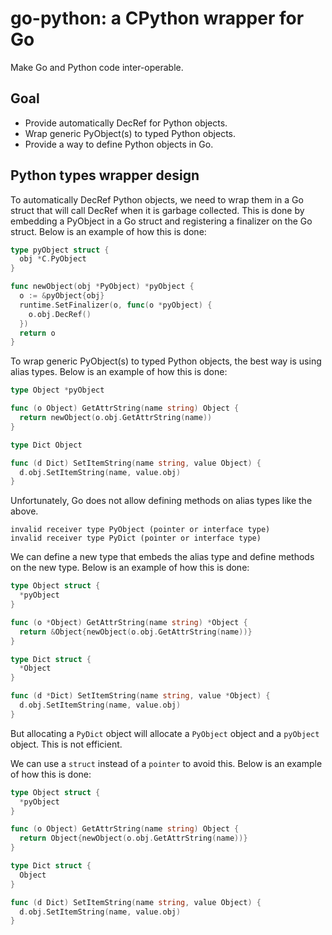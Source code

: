 # go-python: a CPython wrapper for Go

Make Go and Python code inter-operable.

## Goal

- Provide automatically DecRef for Python objects.
- Wrap generic PyObject(s) to typed Python objects.
- Provide a way to define Python objects in Go.

## Python types wrapper design

To automatically DecRef Python objects, we need to wrap them in a Go struct that will call DecRef when it is garbage collected. This is done by embedding a PyObject in a Go struct and registering a finalizer on the Go struct. Below is an example of how this is done:

```go
type pyObject struct {
  obj *C.PyObject
}

func newObject(obj *PyObject) *pyObject {
  o := &pyObject{obj}
  runtime.SetFinalizer(o, func(o *pyObject) {
    o.obj.DecRef()
  })
  return o
}
```

To wrap generic PyObject(s) to typed Python objects, the best way is using alias types. Below is an example of how this is done:

```go
type Object *pyObject

func (o Object) GetAttrString(name string) Object {
  return newObject(o.obj.GetAttrString(name))
}

type Dict Object

func (d Dict) SetItemString(name string, value Object) {
  d.obj.SetItemString(name, value.obj)
}
```

Unfortunately, Go does not allow defining methods on alias types like the above.

```shell
invalid receiver type PyObject (pointer or interface type)
invalid receiver type PyDict (pointer or interface type)
```

We can define a new type that embeds the alias type and define methods on the new type. Below is an example of how this is done:

```go
type Object struct {
  *pyObject
}

func (o *Object) GetAttrString(name string) *Object {
  return &Object{newObject(o.obj.GetAttrString(name))}
}

type Dict struct {
  *Object
}

func (d *Dict) SetItemString(name string, value *Object) {
  d.obj.SetItemString(name, value.obj)
}
```

But allocating a `PyDict` object will allocate a `PyObject` object and a `pyObject` object. This is not efficient.

We can use a `struct` instead of a `pointer` to avoid this. Below is an example of how this is done:

```go
type Object struct {
  *pyObject
}

func (o Object) GetAttrString(name string) Object {
  return Object{newObject(o.obj.GetAttrString(name))}
}

type Dict struct {
  Object
}

func (d Dict) SetItemString(name string, value Object) {
  d.obj.SetItemString(name, value.obj)
}
```

